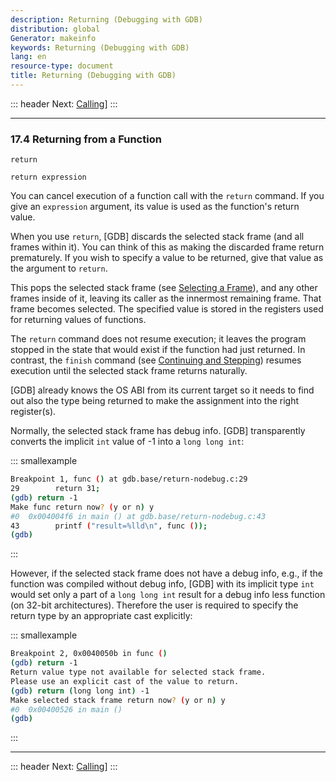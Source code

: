 ```yaml
---
description: Returning (Debugging with GDB)
distribution: global
Generator: makeinfo
keywords: Returning (Debugging with GDB)
lang: en
resource-type: document
title: Returning (Debugging with GDB)
---
```

::: header
Next: [Calling](Calling.html#Calling)]
:::

---

### 17.4 Returning from a Function

`return`

`return expression`

You can cancel execution of a function call with the `return` command. If you give an `expression` argument, its value is used as the function's return value.

When you use `return`, [GDB] discards the selected stack frame (and all frames within it). You can think of this as making the discarded frame return prematurely. If you wish to specify a value to be returned, give that value as the argument to `return`.

This pops the selected stack frame (see [Selecting a Frame](Selection.html#Selection)), and any other frames inside of it, leaving its caller as the innermost remaining frame. That frame becomes selected. The specified value is stored in the registers used for returning values of functions.

The `return` command does not resume execution; it leaves the program stopped in the state that would exist if the function had just returned. In contrast, the `finish` command (see [Continuing and Stepping](Continuing-and-Stepping.html#Continuing-and-Stepping)) resumes execution until the selected stack frame returns naturally.

[GDB] already knows the OS ABI from its current target so it needs to find out also the type being returned to make the assignment into the right register(s).

Normally, the selected stack frame has debug info. [GDB] transparently converts the implicit `int` value of -1 into a `long long int`:

::: smallexample

```bash
Breakpoint 1, func () at gdb.base/return-nodebug.c:29
29        return 31;
(gdb) return -1
Make func return now? (y or n) y
#0  0x004004f6 in main () at gdb.base/return-nodebug.c:43
43        printf ("result=%lld\n", func ());
(gdb)
```

:::

However, if the selected stack frame does not have a debug info, e.g., if the function was compiled without debug info, [GDB] with its implicit type `int` would set only a part of a `long long int` result for a debug info less function (on 32-bit architectures). Therefore the user is required to specify the return type by an appropriate cast explicitly:

::: smallexample

```bash
Breakpoint 2, 0x0040050b in func ()
(gdb) return -1
Return value type not available for selected stack frame.
Please use an explicit cast of the value to return.
(gdb) return (long long int) -1
Make selected stack frame return now? (y or n) y
#0  0x00400526 in main ()
(gdb)
```

:::

---

::: header
Next: [Calling](Calling.html#Calling)]
:::
